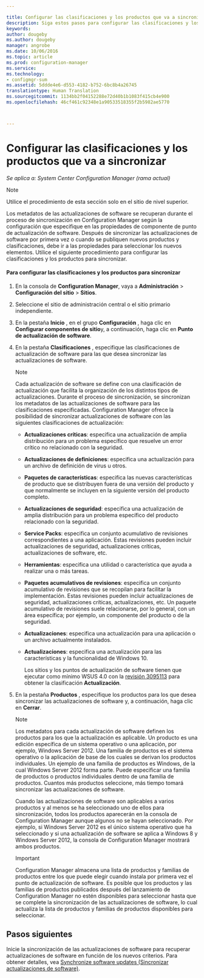 ```yaml
---

title: Configurar las clasificaciones y los productos que va a sincronizar | System Center Configuration Manager
description: Siga estos pasos para configurar las clasificaciones y los productos que se van a sincronizar en la consola de Configuration Manager.
keywords: 
author: dougeby
ms.author: dougeby
manager: angrobe
ms.date: 10/06/2016
ms.topic: article
ms.prod: configuration-manager
ms.service: 
ms.technology:
- configmgr-sum
ms.assetid: 5ddde4e6-d553-4182-b752-6bc8b4a26745
translationtype: Human Translation
ms.sourcegitcommit: 1134bb2f04152288e72d40b1b1083f415cb4e900
ms.openlocfilehash: 46cf461c92348e1a90533518355f2b5982ae5770



---
```

#  <a name="configure-classifications-and-products-to-synchronize"></a>Configurar las clasificaciones y los productos que va a sincronizar  

*Se aplica a: System Center Configuration Manager (rama actual)*


> [!NOTE]  
>  Utilice el procedimiento de esta sección solo en el sitio de nivel superior.  

 Los metadatos de las actualizaciones de software se recuperan durante el proceso de sincronización en Configuration Manager según la configuración que especifique en las propiedades de componente de punto de actualización de software. Después de sincronizar las actualizaciones de software por primera vez o cuando se publiquen nuevos productos y clasificaciones, debe ir a las propiedades para seleccionar los nuevos elementos. Utilice el siguiente procedimiento para configurar las clasificaciones y los productos para sincronizar.  

#### <a name="to-configure-classifications-and-products-to-synchronize"></a>Para configurar las clasificaciones y los productos para sincronizar  

1.  En la consola de **Configuration Manager**, vaya a **Administración** > **Configuración del sitio** > **Sitios**.

2. Seleccione el sitio de administración central o el sitio primario independiente.  

3.  En la pestaña **Inicio** , en el grupo **Configuración** , haga clic en **Configurar componentes de sitio**y, a continuación, haga clic en **Punto de actualización de software**.

4.  En la pestaña **Clasificaciones** , especifique las clasificaciones de actualización de software para las que desea sincronizar las actualizaciones de software.  

    > [!NOTE]  
    >  Cada actualización de software se define con una clasificación de actualización que facilita la organización de los distintos tipos de actualizaciones. Durante el proceso de sincronización, se sincronizan los metadatos de las actualizaciones de software para las clasificaciones especificadas. Configuration Manager ofrece la posibilidad de sincronizar actualizaciones de software con las siguientes clasificaciones de actualización:  
    >   
    > - **Actualizaciones críticas**: especifica una actualización de amplia distribución para un problema específico que resuelve un error crítico no relacionado con la seguridad.  
    > - **Actualizaciones de definiciones**: especifica una actualización para un archivo de definición de virus u otros.  
    > - **Paquetes de características**: especifica las nuevas características de producto que se distribuyen fuera de una versión del producto y que normalmente se incluyen en la siguiente versión del producto completo.  
    > - **Actualizaciones de seguridad**: especifica una actualización de amplia distribución para un problema específico del producto relacionado con la seguridad.  
    > - **Service Packs**: especifica un conjunto acumulativo de revisiones correspondientes a una aplicación. Estas revisiones pueden incluir actualizaciones de seguridad, actualizaciones críticas, actualizaciones de software, etc.  
    > - **Herramientas**: especifica una utilidad o característica que ayuda a realizar una o más tareas.  
    > - **Paquetes acumulativos de revisiones**: especifica un conjunto acumulativo de revisiones que se recopilan para facilitar la implementación. Estas revisiones pueden incluir actualizaciones de seguridad, actualizaciones críticas, actualizaciones, etc. Un paquete acumulativo de revisiones suele relacionarse, por lo general, con un área específica; por ejemplo, un componente del producto o de la seguridad.  
    > - **Actualizaciones**: especifica una actualización para una aplicación o un archivo actualmente instalados.  
    > - **Actualizaciones**: especifica una actualización para las características y la funcionalidad de Windows 10.  
    >   
    >      Los sitios y los puntos de actualización de software tienen que ejecutar como mínimo WSUS 4.0 con la [revisión 3095113](https://support.microsoft.com/kb/3095113) para obtener la clasificación **Actualización**.  

5.  En la pestaña **Productos** , especifique los productos para los que desea sincronizar las actualizaciones de software y, a continuación, haga clic en **Cerrar**.  

    > [!NOTE]  
    >  Los metadatos para cada actualización de software definen los productos para los que la actualización es aplicable. Un producto es una edición específica de un sistema operativo o una aplicación, por ejemplo, Windows Server 2012. Una familia de productos es el sistema operativo o la aplicación de base de los cuales se derivan los productos individuales. Un ejemplo de una familia de productos es Windows, de la cual Windows Server 2012 forma parte. Puede especificar una familia de productos o productos individuales dentro de una familia de productos. Cuantos más productos seleccione, más tiempo tomará sincronizar las actualizaciones de software.  
    >   
    >  Cuando las actualizaciones de software son aplicables a varios productos y al menos se ha seleccionado uno de ellos para sincronización, todos los productos aparecerán en la consola de Configuration Manager aunque algunos no se hayan seleccionado. Por ejemplo, si Windows Server 2012 es el único sistema operativo que ha seleccionado y si una actualización de software se aplica a Windows 8 y Windows Server 2012, la consola de Configuration Manager mostrará ambos productos.  

    > [!IMPORTANT]  
    >  Configuration Manager almacena una lista de productos y familias de productos entre los que puede elegir cuando instala por primera vez el punto de actualización de software. Es posible que los productos y las familias de productos publicados después del lanzamiento de Configuration Manager no estén disponibles para seleccionar hasta que se complete la sincronización de las actualizaciones de software, lo cual actualiza la lista de productos y familias de productos disponibles para seleccionar.  


## <a name="next-steps"></a>Pasos siguientes
Inicie la sincronización de las actualizaciones de software para recuperar actualizaciones de software en función de los nuevos criterios. Para obtener detalles, vea [Synchronize software updates (Sincronizar actualizaciones de software)](synchronize-software-updates.md).



<!--HONumber=Nov16_HO1-->


